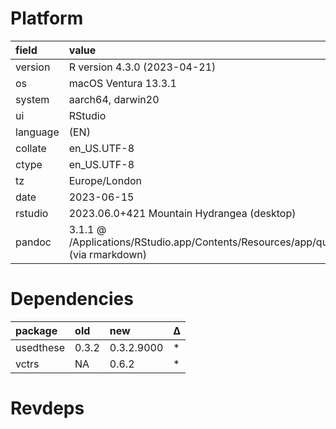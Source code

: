 # Platform

<table>
 <thead>
  <tr>
   <th style="text-align:left;"> field </th>
   <th style="text-align:left;"> value </th>
  </tr>
 </thead>
<tbody>
  <tr>
   <td style="text-align:left;"> version </td>
   <td style="text-align:left;"> R version 4.3.0 (2023-04-21) </td>
  </tr>
  <tr>
   <td style="text-align:left;"> os </td>
   <td style="text-align:left;"> macOS Ventura 13.3.1 </td>
  </tr>
  <tr>
   <td style="text-align:left;"> system </td>
   <td style="text-align:left;"> aarch64, darwin20 </td>
  </tr>
  <tr>
   <td style="text-align:left;"> ui </td>
   <td style="text-align:left;"> RStudio </td>
  </tr>
  <tr>
   <td style="text-align:left;"> language </td>
   <td style="text-align:left;"> (EN) </td>
  </tr>
  <tr>
   <td style="text-align:left;"> collate </td>
   <td style="text-align:left;"> en_US.UTF-8 </td>
  </tr>
  <tr>
   <td style="text-align:left;"> ctype </td>
   <td style="text-align:left;"> en_US.UTF-8 </td>
  </tr>
  <tr>
   <td style="text-align:left;"> tz </td>
   <td style="text-align:left;"> Europe/London </td>
  </tr>
  <tr>
   <td style="text-align:left;"> date </td>
   <td style="text-align:left;"> 2023-06-15 </td>
  </tr>
  <tr>
   <td style="text-align:left;"> rstudio </td>
   <td style="text-align:left;"> 2023.06.0+421 Mountain Hydrangea (desktop) </td>
  </tr>
  <tr>
   <td style="text-align:left;"> pandoc </td>
   <td style="text-align:left;"> 3.1.1 @ /Applications/RStudio.app/Contents/Resources/app/quarto/bin/tools/ (via rmarkdown) </td>
  </tr>
</tbody>
</table>

# Dependencies

<table>
 <thead>
  <tr>
   <th style="text-align:left;"> package </th>
   <th style="text-align:left;"> old </th>
   <th style="text-align:left;"> new </th>
   <th style="text-align:left;"> Δ </th>
  </tr>
 </thead>
<tbody>
  <tr>
   <td style="text-align:left;"> usedthese </td>
   <td style="text-align:left;"> 0.3.2 </td>
   <td style="text-align:left;"> 0.3.2.9000 </td>
   <td style="text-align:left;"> * </td>
  </tr>
  <tr>
   <td style="text-align:left;"> vctrs </td>
   <td style="text-align:left;"> NA </td>
   <td style="text-align:left;"> 0.6.2 </td>
   <td style="text-align:left;"> * </td>
  </tr>
</tbody>
</table>

# Revdeps

